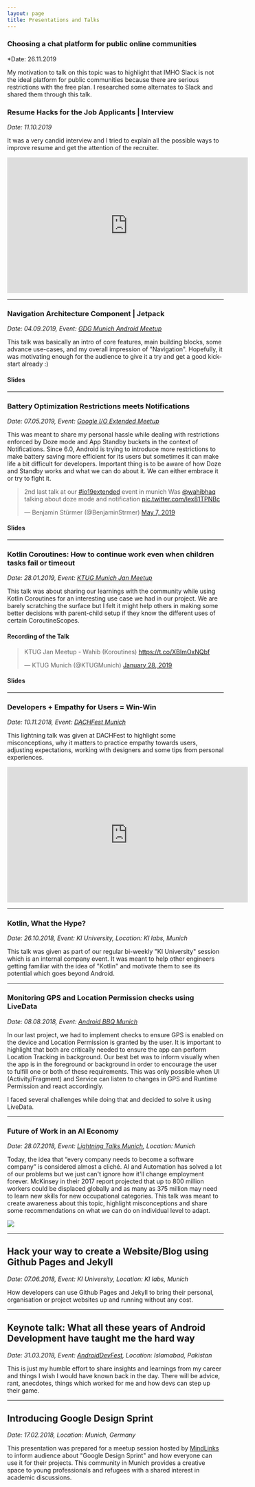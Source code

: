 ```yaml
---
layout: page
title: Presentations and Talks
---
```


### Choosing a chat platform for public online communities

*Date: 26.11.2019

My motivation to talk on this topic was to highlight that IMHO Slack is not the ideal platform for public communities because there are serious restrictions with the free plan. I researched some alternates to Slack and shared them through this talk.

<script async class="speakerdeck-embed" data-id="2a70aad65edf47c08708200dd328d0c0" data-ratio="1.77777777777778" src="//speakerdeck.com/assets/embed.js"></script>

### Resume Hacks for the Job Applicants | Interview

*Date: 11.10.2019*

It was a very candid interview and I tried to explain all the possible ways to improve resume and get the attention of the recruiter. 

<iframe width="560" height="315" src="https://www.youtube.com/embed/C5kRVEh5N1M" frameborder="0" allow="accelerometer; autoplay; encrypted-media; gyroscope; picture-in-picture" allowfullscreen></iframe>

---

### Navigation Architecture Component | Jetpack

*Date: 04.09.2019, Event: [GDG Munich Android Meetup](https://www.meetup.com/GDG-Munich-Android/events/264156274/)*

This talk was basically an intro of core features, main building blocks, some advance use-cases, and my overall impression of "Navigation". Hopefully, it was motivating enough for the audience to give it a try and get a good kick-start already :)


#### Slides

<script async class="speakerdeck-embed" data-id="a5fd62847e0a45dd8772fa5f0cd818c3" data-ratio="1.77777777777778" src="//speakerdeck.com/assets/embed.js"></script>

---

### Battery Optimization Restrictions meets Notifications

*Date: 07.05.2019, Event: [Google I/O Extended Meetup](https://www.meetup.com/GDG-Munich-Android/events/260535959/)*

This was meant to share my personal hassle while dealing with restrictions enforced by Doze mode and App Standby buckets in the context of Notifications. Since 6.0, Android is trying to introduce more restrictions to make battery saving more efficient for its users but sometimes it can make life a bit difficult for developers. Important thing is to be aware of how Doze and Standby works and what we can do about it. We can either embrace it or try to fight it.

<blockquote class="twitter-tweet"><p lang="en" dir="ltr">2nd last talk at our <a href="https://twitter.com/hashtag/io19extended?src=hash&amp;ref_src=twsrc%5Etfw">#io19extended</a> event in munich Was <a href="https://twitter.com/wahibhaq?ref_src=twsrc%5Etfw">@wahibhaq</a> talking about doze mode and notification <a href="https://t.co/lex81TPNBc">pic.twitter.com/lex81TPNBc</a></p>&mdash; Benjamin Stürmer (@BenjaminStrmer) <a href="https://twitter.com/BenjaminStrmer/status/1125874581292691456?ref_src=twsrc%5Etfw">May 7, 2019</a></blockquote> <script async src="https://platform.twitter.com/widgets.js" charset="utf-8"></script>

#### Slides

<script async class="speakerdeck-embed" data-id="ddc64f16a3e84232af6e519a4ea635ec" data-ratio="1.77777777777778" src="//speakerdeck.com/assets/embed.js"></script>

---

### Kotlin Coroutines: How to continue work even when children tasks fail or timeout

*Date: 28.01.2019, Event: [KTUG Munich Jan Meetup](https://www.meetup.com/Kotlin-User-Group-Munich/events/257927489/)*

This talk was about sharing our learnings with the community while using Kotlin Coroutines for an interesting use case we had in our project. We are barely scratching the surface but I felt it might help others in making some better decisions with parent-child setup if they know the different uses of certain CoroutineScopes. 

#### Recording of the Talk

<blockquote class="twitter-tweet" data-lang="en"><p lang="in" dir="ltr">KTUG Jan Meetup - Wahib (Koroutines) <a href="https://t.co/XBImOxNQbf">https://t.co/XBImOxNQbf</a></p>&mdash; KTUG Munich (@KTUGMunich) <a href="https://twitter.com/KTUGMunich/status/1089953855700226050?ref_src=twsrc%5Etfw">January 28, 2019</a></blockquote>
<script async src="https://platform.twitter.com/widgets.js" charset="utf-8"></script>

#### Slides

<script async class="speakerdeck-embed" data-id="57153cc20afc4883b10df98e95f42007" data-ratio="1.77777777777778" src="//speakerdeck.com/assets/embed.js"></script>

---

### Developers + Empathy for Users = Win-Win

*Date: 10.11.2018, Event: [DACHFest Munich](https://dachfest.com/)*

This lightning talk was given at DACHFest to highlight some misconceptions, why it matters to practice empathy towards users, adjusting expectations, working with designers and some tips from personal experiences.

<iframe width="560" height="315" src="https://www.youtube.com/embed/C1dGglWnxF4" frameborder="0" allow="accelerometer; autoplay; encrypted-media; gyroscope; picture-in-picture" allowfullscreen></iframe>


<script async class="speakerdeck-embed" data-id="27acd748e48e45cfae8214b0ea634b73" data-ratio="1.77777777777778" src="//speakerdeck.com/assets/embed.js"></script>

---

### Kotlin, What the Hype?

*Date: 26.10.2018, Event: KI University, Location: KI labs, Munich*

This talk was given as part of our regular bi-weekly "KI University" session which is an internal company event. It was meant to help other engineers getting familiar with the idea of "Kotlin" and motivate them to see its potential which goes beyond Android.

<script async class="speakerdeck-embed" data-id="dcb3a30f07c5409ca21fa773445e7f6b" data-ratio="1.77777777777778" src="//speakerdeck.com/assets/embed.js"></script>

---

### Monitoring GPS and Location Permission checks using LiveData

*Date: 08.08.2018, Event: [Android BBQ Munich](https://www.meetup.com/GDG-Munich-Android/events/251431459/)*

In our last project, we had to implement checks to ensure GPS is enabled on the device and Location Permission is granted by the user. It is important to highlight that both are critically needed to ensure the app can perform Location Tracking in background. Our best bet was to inform visually when the app is in the foreground or background in order to encourage the user to fulfill one or both of these requirements. This was only possible when UI (Activity/Fragment) and Service can listen to changes in GPS and Runtime Permission and react accordingly.

I faced several challenges while doing that and decided to solve it using LiveData. 

<script async class="speakerdeck-embed" data-id="0c5bc59951394469abb1137c349415ff" data-ratio="1.77777777777778" src="//speakerdeck.com/assets/embed.js"></script>


---

### Future of Work in an AI Economy

*Date: 28.07.2018, Event: [Lightning Talks Munich](https://www.facebook.com/events/1982521875115551/), Location: Munich*

Today, the idea that “every company needs to become a software company” is considered almost a cliché. AI and Automation has solved a lot of our problems but we just can't ignore how it'll change employment forever. McKinsey in their 2017 report projected that up to 800 million workers could be displaced globally and as many as 375 million may need to learn new skills for new occupational categories. This talk was meant to create awareness about this topic, highlight misconceptions and share some recommendations on what we can do on individual level to adapt.

[![](http://img.youtube.com/vi/blIvBBv8DQY/0.jpg)](http://www.youtube.com/watch?v=blIvBBv8DQY "Future of Work in AI Economy")


<script async class="speakerdeck-embed" data-id="f819ae07935a475c82c3f71d578e9e12" data-ratio="1.77777777777778" src="//speakerdeck.com/assets/embed.js"></script>

--- 

## Hack your way to create a Website/Blog using Github Pages and Jekyll

*Date: 07.06.2018, Event: KI University, Location: KI labs, Munich*

How developers can use Github Pages and Jekyll to bring their personal, organisation or project websites up and running without any cost.

<script async class="speakerdeck-embed" data-id="764807e89b8a4c19862ff4e1453e7070" data-ratio="1.77777777777778" src="//speakerdeck.com/assets/embed.js"></script>

---

## Keynote talk: What all these years of Android Development have taught me the hard way

*Date: 31.03.2018, Event: [AndroidDevFest](https://www.facebook.com/events/2028371470710712/), Location: Islamabad, Pakistan*

This is just my humble effort to share insights and learnings from my career and things I wish I would have known back in the day. There will be advice, rant, anecdotes, things which worked for me and how devs can step up their game.

<script async class="speakerdeck-embed" data-id="68a88f909e684780911573531866dea0" data-ratio="1.77777777777778" src="//speakerdeck.com/assets/embed.js"></script>

--- 

## Introducing Google Design Sprint

*Date: 17.02.2018, Location: Munich, Germany*

This presentation was prepared for a meetup session hosted by [MindLinks](http://www.mindlinks.de/) to inform audience about "Google Design Sprint" and how everyone can use it for their projects. This community in Munich provides a creative space to young professionals and refugees with a shared interest in academic discussions.

<script async class="speakerdeck-embed" data-id="b13b5fb5ca704e12b461500057b88ab0" data-ratio="1.77777777777778" src="//speakerdeck.com/assets/embed.js"></script>

